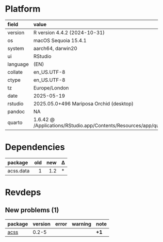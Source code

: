 # Platform

|field    |value                                                                       |
|:--------|:---------------------------------------------------------------------------|
|version  |R version 4.4.2 (2024-10-31)                                                |
|os       |macOS Sequoia 15.4.1                                                        |
|system   |aarch64, darwin20                                                           |
|ui       |RStudio                                                                     |
|language |(EN)                                                                        |
|collate  |en_US.UTF-8                                                                 |
|ctype    |en_US.UTF-8                                                                 |
|tz       |Europe/London                                                               |
|date     |2025-05-19                                                                  |
|rstudio  |2025.05.0+496 Mariposa Orchid (desktop)                                     |
|pandoc   |NA                                                                          |
|quarto   |1.6.42 @ /Applications/RStudio.app/Contents/Resources/app/quarto/bin/quarto |

# Dependencies

|package   | old| new|Δ  |
|:---------|---:|---:|:--|
|acss.data |   1| 1.2|*  |

# Revdeps

## New problems (1)

|package |version |error |warning |note   |
|:-------|:-------|:-----|:-------|:------|
|[acss](problems.md#acss)|0.2-5   |      |        |__+1__ |

